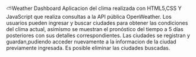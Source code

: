 ⛅Weather Dashboard
Aplicacion del clima realizada con HTML5,CSS Y JavaScript 
que realiza consultas a la API pública OpenWeather.
Los usuarios pueden ingresar y buscar ciudades para 
obtener las condiciones del clima actual, 
asimismo se muestran el pronóstico del tiempo a 5 días posteriores
con sus detalles correspondientes.
Las ciudades se registran y guardan,pudiendo acceder nuevamente a la informacion de la ciudad 
previamente ingresada.
Es posible eliminar las ciudades buscadas.



